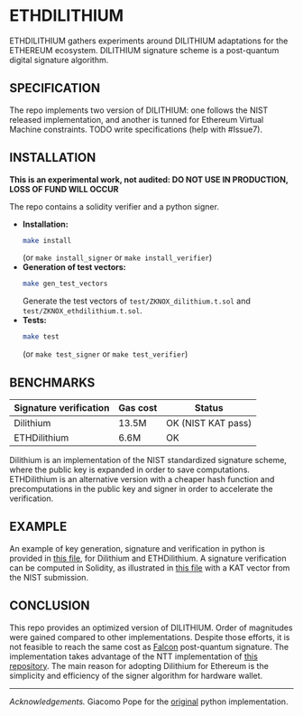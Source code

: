 # ETHDILITHIUM

ETHDILITHIUM gathers experiments around DILITHIUM adaptations for the ETHEREUM ecosystem. DILITHIUM signature scheme is a post-quantum digital signature algorithm.


## SPECIFICATION
The repo implements two version of DILITHIUM: one follows the NIST released implementation, and another is tunned for Ethereum Virtual Machine constraints. 
TODO write specifications (help with #Issue7).

## INSTALLATION
**This is an experimental work, not audited: DO NOT USE IN PRODUCTION, LOSS OF FUND WILL OCCUR**

The repo contains a solidity verifier and a python signer.

* **Installation:**
    ```bash
    make install
    ```
    (or `make install_signer` or `make install_verifier`)
* **Generation of test vectors:**
    ```bash
    make gen_test_vectors
    ```
    Generate the test vectors of `test/ZKNOX_dilithium.t.sol` and `test/ZKNOX_ethdilithium.t.sol`.
* **Tests:**
    ```bash
    make test
    ```
     (or `make test_signer` or `make test_verifier`)

## BENCHMARKS

|Signature verification | Gas cost|Status|
|-|-|-|
|Dilithium|13.5M|OK (NIST KAT pass)|
|ETHDilithium|6.6M|OK|

Dilithium is an implementation of the NIST standardized signature scheme, where the public key is expanded in order to save computations.
ETHDilithium is an alternative version with a cheaper hash function and precomputations in the public key and signer in order to accelerate the verification. 

## EXAMPLE 
An example of key generation, signature and verification in python is provided in [this file](python-ref/example.py), for Dilithium and ETHDilithium.
A signature verification can be computed in Solidity, as illustrated in [this file](test/ZKNOX_dilithiumKATS.t.sol) with a KAT vector from the NIST submission.


## CONCLUSION
This repo provides an optimized version of DILITHIUM. Order of magnitudes were gained compared to other implementations. Despite those efforts, it is not feasible to reach the same cost as [Falcon](https://github.com/ZKNoxHQ/ETHFALCON) post-quantum signature. The implementation takes advantage of the NTT implementation of [this repository](https://github.com/ZKNoxHQ/NTT). The main reason for adopting Dilithium for Ethereum is the simplicity and efficiency of the signer algorithm for hardware wallet. 

----

_Acknowledgements._ Giacomo Pope for the [original](https://github.com/GiacomoPope/dilithium-py/) python implementation.
